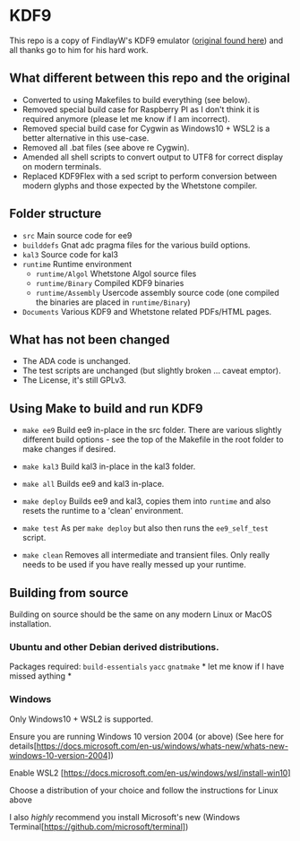 # KDF9
This repo is a copy of FindlayW's KDF9 emulator ([original found here](http://www.findlayw.plus.com/KDF9/emulation/emulator.html)) and all thanks go to him for his hard work.

## What different between this repo and the original
- Converted to using Makefiles to build everything (see below).
- Removed special build case for Raspberry PI as I don't think it is required anymore (please let me know if I am incorrect).
- Removed special build case for Cygwin as Windows10 + WSL2 is a better alternative in this use-case.
- Removed all .bat files (see above re Cygwin).
- Amended all shell scripts to convert output to UTF8 for correct display on modern terminals.
- Replaced KDF9Flex with a sed script to perform conversion between modern glyphs and those expected by the Whetstone compiler.

## Folder structure
- `src` Main source code for ee9
- `builddefs` Gnat adc pragma files for the various build options.
- `kal3` Source code for kal3
- `runtime` Runtime environment
    - `runtime/Algol` Whetstone Algol source files
    - `runtime/Binary` Compiled KDF9 binaries
    - `runtime/Assembly` Usercode assembly source code (one compiled the binaries are placed in `runtime/Binary`)
- `Documents` Various KDF9 and Whetstone related PDFs/HTML pages.

## What has not been changed
- The ADA code is unchanged.
- The test scripts are unchanged (but slightly broken ... caveat emptor).
- The License, it's still GPLv3.

## Using Make to build and run KDF9
- `make ee9`
    Build ee9 in-place in the src folder.
    There are various slightly different build options - see the top of the Makefile in the root folder to make changes if desired.

- `make kal3`
    Build kal3 in-place in the kal3 folder.

- `make all`
    Builds ee9 and kal3 in-place.

- `make deploy`
    Builds ee9 and kal3, copies them into `runtime` and also resets the runtime to a 'clean' environment.

- `make test`
    As per `make deploy` but also then runs the `ee9_self_test` script.

- `make clean`
    Removes all intermediate and transient files. Only really needs to be used if you have really messed up your runtime.

## Building from source
Building on source should be the same on any modern Linux or MacOS installation.

### Ubuntu and other Debian derived distributions.
Packages required:
    `build-essentials`
    `yacc`
    `gnatmake`
    * let me know if I have missed aything *

### Windows
Only Windows10 + WSL2 is supported.

Ensure you are running Windows 10 version 2004 (or above) (See here for details[https://docs.microsoft.com/en-us/windows/whats-new/whats-new-windows-10-version-2004])

Enable WSL2 [https://docs.microsoft.com/en-us/windows/wsl/install-win10]

Choose a distribution of your choice and follow the instructions for Linux above

I also *highly* recommend you install Microsoft's new (Windows Terminal[https://github.com/microsoft/terminal])
